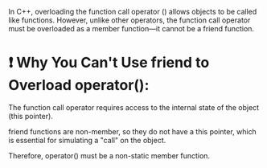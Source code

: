 In C++, overloading the function call operator () allows objects to be called like functions. However, unlike other operators, the function call operator must be overloaded as a member function—it cannot be a friend function.

❗ Why You Can't Use friend to Overload operator():
==========================================================
The function call operator requires access to the internal state of the object (this pointer).

friend functions are non-member, so they do not have a this pointer, which is essential for simulating a "call" on the object.

Therefore, operator() must be a non-static member function.